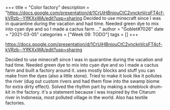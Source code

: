+++
title = "Color factory"
description = "https://docs.google.com/presentation/d/1CrUiHBniouCtC2vncknVcsFT4cf-kVRzb--YlfKXxWA/edit?usp=sharing    Decided to use minecraft since I was in quarantine during the vacation and had time. Needed green dye to mix into cyan dye and so I made a cactus farm ..."
author = "Goblet#7026"
date = "2021-03-05"
categories = ["Week 09: TODO"]
tags = []
+++

https://docs.google.com/presentation/d/1CrUiHBniouCtC2vncknVcsFT4cf-kVRzb--YlfKXxWA/edit?usp=sharing



Decided to use minecraft since I was in quarantine during the vacation and had time. Needed green dye to mix into cyan dye and so I made a cactus farm and built a factory around it. uses mostly blocks and stuff you can make from the dyes (also a little stone). Tried to make it look like it pollutes the river (dug out custom rivers and had them flow into the swamp biome for extra dirty effect). Solved the rhythm part by making a noteblock drum-kit in the factory. 
it's a statement because I was inspired by the Citarum river in Indonesia, most polluted village in the world. Also has textile factories.
